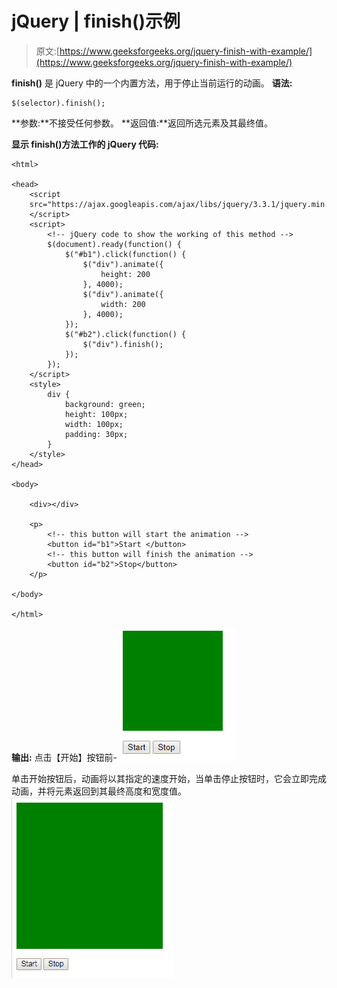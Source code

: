 # jQuery | finish()示例

> 原文:[https://www.geeksforgeeks.org/jquery-finish-with-example/](https://www.geeksforgeeks.org/jquery-finish-with-example/)

**finish()** 是 jQuery 中的一个内置方法，用于停止当前运行的动画。
**语法:**

```
$(selector).finish();

```

**参数:**不接受任何参数。
**返回值:**返回所选元素及其最终值。

**显示 finish()方法工作的 jQuery 代码:**

```
<html>

<head>
    <script 
    src="https://ajax.googleapis.com/ajax/libs/jquery/3.3.1/jquery.min.js">
    </script>
    <script>
        <!-- jQuery code to show the working of this method -->
        $(document).ready(function() {
            $("#b1").click(function() {
                $("div").animate({
                    height: 200
                }, 4000);
                $("div").animate({
                    width: 200
                }, 4000);
            });
            $("#b2").click(function() {
                $("div").finish();
            });
        });
    </script>
    <style>
        div {
            background: green;
            height: 100px;
            width: 100px;
            padding: 30px;
        }
    </style>
</head>

<body>

    <div></div>

    <p>
        <!-- this button will start the animation -->
        <button id="b1">Start </button>
        <!-- this button will finish the animation -->
        <button id="b2">Stop</button>
    </p>

</body>

</html>
```

**输出:**
点击【开始】按钮前-
![](img/bd3b9cfdec924bbb545704a8ab44d7e4.png)

单击开始按钮后，动画将以其指定的速度开始，当单击停止按钮时，它会立即完成动画，并将元素返回到其最终高度和宽度值。
![](img/4a262460f960c094ce0c9338eba60108.png)